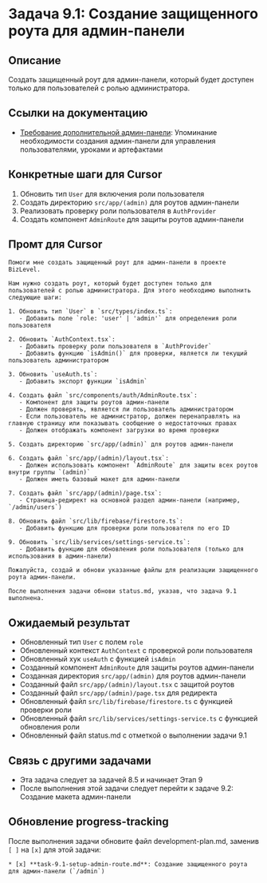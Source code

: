 # Задача 9.1: Создание защищенного роута для админ-панели

## Описание
Создать защищенный роут для админ-панели, который будет доступен только для пользователей с ролью администратора.

## Ссылки на документацию
- [Требование дополнительной админ-панели](../paste.txt): Упоминание необходимости создания админ-панели для управления пользователями, уроками и артефактами

## Конкретные шаги для Cursor
1. Обновить тип `User` для включения роли пользователя
2. Создать директорию `src/app/(admin)` для роутов админ-панели
3. Реализовать проверку роли пользователя в `AuthProvider`
4. Создать компонент `AdminRoute` для защиты роутов админ-панели

## Промт для Cursor
```
Помоги мне создать защищенный роут для админ-панели в проекте BizLevel.

Нам нужно создать роут, который будет доступен только для пользователей с ролью администратора. Для этого необходимо выполнить следующие шаги:

1. Обновить тип `User` в `src/types/index.ts`:
   - Добавить поле `role: 'user' | 'admin'` для определения роли пользователя

2. Обновить `AuthContext.tsx`:
   - Добавить проверку роли пользователя в `AuthProvider`
   - Добавить функцию `isAdmin()` для проверки, является ли текущий пользователь администратором

3. Обновить `useAuth.ts`:
   - Добавить экспорт функции `isAdmin`

4. Создать файл `src/components/auth/AdminRoute.tsx`:
   - Компонент для защиты роутов админ-панели
   - Должен проверять, является ли пользователь администратором
   - Если пользователь не администратор, должен перенаправлять на главную страницу или показывать сообщение о недостаточных правах
   - Должен отображать компонент загрузки во время проверки

5. Создать директорию `src/app/(admin)` для роутов админ-панели

6. Создать файл `src/app/(admin)/layout.tsx`:
   - Должен использовать компонент `AdminRoute` для защиты всех роутов внутри группы `(admin)`
   - Должен иметь базовый макет для админ-панели

7. Создать файл `src/app/(admin)/page.tsx`:
   - Страница-редирект на основной раздел админ-панели (например, `/admin/users`)

8. Обновить файл `src/lib/firebase/firestore.ts`:
   - Добавить функцию для проверки роли пользователя по его ID

9. Обновить `src/lib/services/settings-service.ts`:
   - Добавить функцию для обновления роли пользователя (только для использования в админ-панели)

Пожалуйста, создай и обнови указанные файлы для реализации защищенного роута админ-панели.

После выполнения задачи обнови status.md, указав, что задача 9.1 выполнена.
```

## Ожидаемый результат
- Обновленный тип `User` с полем `role`
- Обновленный контекст `AuthContext` с проверкой роли пользователя
- Обновленный хук `useAuth` с функцией `isAdmin`
- Созданный компонент `AdminRoute` для защиты роутов админ-панели
- Созданная директория `src/app/(admin)` для роутов админ-панели
- Созданный файл `src/app/(admin)/layout.tsx` с защитой роутов
- Созданный файл `src/app/(admin)/page.tsx` для редиректа
- Обновленный файл `src/lib/firebase/firestore.ts` с функцией проверки роли
- Обновленный файл `src/lib/services/settings-service.ts` с функцией обновления роли
- Обновленный файл status.md с отметкой о выполнении задачи 9.1

## Связь с другими задачами
- Эта задача следует за задачей 8.5 и начинает Этап 9
- После выполнения этой задачи следует перейти к задаче 9.2: Создание макета админ-панели

## Обновление progress-tracking
После выполнения задачи обновите файл development-plan.md, заменив `[ ]` на `[x]` для этой задачи:
```
* [x] **task-9.1-setup-admin-route.md**: Создание защищенного роута для админ-панели (`/admin`)
```
